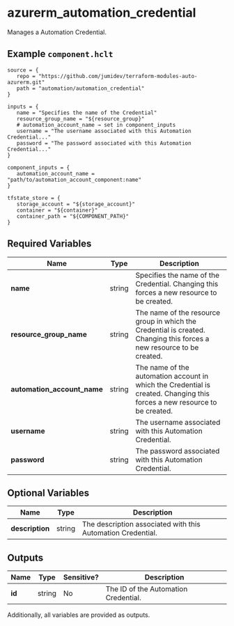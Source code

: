 # azurerm_automation_credential

Manages a Automation Credential.

## Example `component.hclt`

```hcl
source = {
   repo = "https://github.com/jumidev/terraform-modules-auto-azurerm.git"   
   path = "automation/automation_credential"   
}

inputs = {
   name = "Specifies the name of the Credential"   
   resource_group_name = "${resource_group}"   
   # automation_account_name → set in component_inputs
   username = "The username associated with this Automation Credential..."   
   password = "The password associated with this Automation Credential..."   
}

component_inputs = {
   automation_account_name = "path/to/automation_account_component:name"   
}

tfstate_store = {
   storage_account = "${storage_account}"   
   container = "${container}"   
   container_path = "${COMPONENT_PATH}"   
}

```

## Required Variables

| Name | Type |  Description |
| ---- | --------- |  ----------- |
| **name** | string |  Specifies the name of the Credential. Changing this forces a new resource to be created. | 
| **resource_group_name** | string |  The name of the resource group in which the Credential is created. Changing this forces a new resource to be created. | 
| **automation_account_name** | string |  The name of the automation account in which the Credential is created. Changing this forces a new resource to be created. | 
| **username** | string |  The username associated with this Automation Credential. | 
| **password** | string |  The password associated with this Automation Credential. | 

## Optional Variables

| Name | Type |  Description |
| ---- | --------- |  ----------- |
| **description** | string |  The description associated with this Automation Credential. | 



## Outputs

| Name | Type | Sensitive? | Description |
| ---- | ---- | --------- | --------- |
| **id** | string | No  | The ID of the Automation Credential. | 

Additionally, all variables are provided as outputs.
